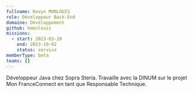 ```yaml
---
fullname: Kevyn MONLOUIS
role: Développeur Back-End
domaine: Développement
github: kmonlouis
missions:
  - start: 2023-03-20
    end: 2023-10-02
    status: service
memberType: beta
teams: []
---
```

Développeur Java chez Sopra Steria. Travaille avec la DINUM sur le projet Mon FranceConnect en tant que Responsable Technique.